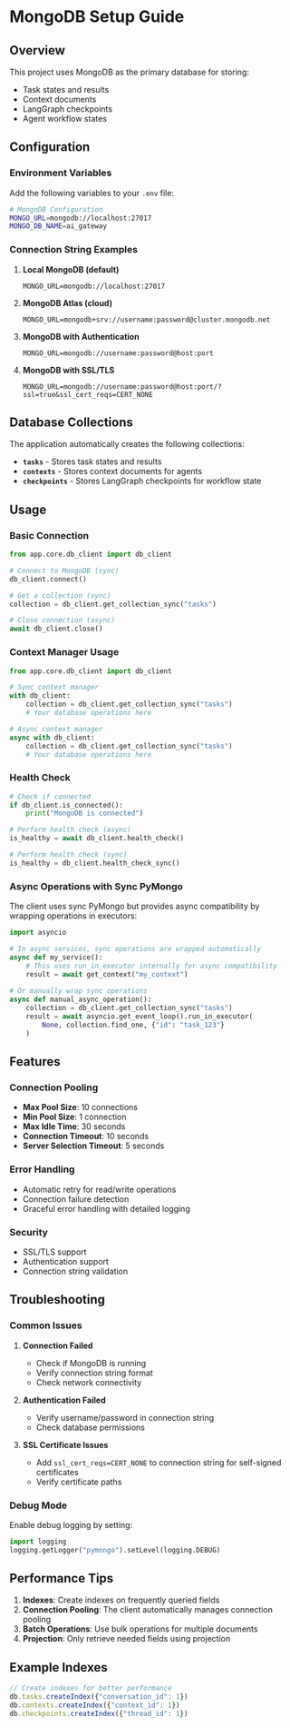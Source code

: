 # MongoDB Setup Guide

## Overview
This project uses MongoDB as the primary database for storing:
- Task states and results
- Context documents
- LangGraph checkpoints
- Agent workflow states

## Configuration

### Environment Variables
Add the following variables to your `.env` file:

```bash
# MongoDB Configuration
MONGO_URL=mongodb://localhost:27017
MONGO_DB_NAME=ai_gateway
```

### Connection String Examples

1. **Local MongoDB (default)**
   ```
   MONGO_URL=mongodb://localhost:27017
   ```

2. **MongoDB Atlas (cloud)**
   ```
   MONGO_URL=mongodb+srv://username:password@cluster.mongodb.net
   ```

3. **MongoDB with Authentication**
   ```
   MONGO_URL=mongodb://username:password@host:port
   ```

4. **MongoDB with SSL/TLS**
   ```
   MONGO_URL=mongodb://username:password@host:port/?ssl=true&ssl_cert_reqs=CERT_NONE
   ```

## Database Collections

The application automatically creates the following collections:

- **`tasks`** - Stores task states and results
- **`contexts`** - Stores context documents for agents
- **`checkpoints`** - Stores LangGraph checkpoints for workflow state

## Usage

### Basic Connection
```python
from app.core.db_client import db_client

# Connect to MongoDB (sync)
db_client.connect()

# Get a collection (sync)
collection = db_client.get_collection_sync("tasks")

# Close connection (async)
await db_client.close()
```

### Context Manager Usage
```python
from app.core.db_client import db_client

# Sync context manager
with db_client:
    collection = db_client.get_collection_sync("tasks")
    # Your database operations here

# Async context manager
async with db_client:
    collection = db_client.get_collection_sync("tasks")
    # Your database operations here
```

### Health Check
```python
# Check if connected
if db_client.is_connected():
    print("MongoDB is connected")

# Perform health check (async)
is_healthy = await db_client.health_check()

# Perform health check (sync)
is_healthy = db_client.health_check_sync()
```

### Async Operations with Sync PyMongo
The client uses sync PyMongo but provides async compatibility by wrapping operations in executors:

```python
import asyncio

# In async services, sync operations are wrapped automatically
async def my_service():
    # This uses run_in_executor internally for async compatibility
    result = await get_context("my_context")
    
# Or manually wrap sync operations
async def manual_async_operation():
    collection = db_client.get_collection_sync("tasks")
    result = await asyncio.get_event_loop().run_in_executor(
        None, collection.find_one, {"id": "task_123"}
    )
```

## Features

### Connection Pooling
- **Max Pool Size**: 10 connections
- **Min Pool Size**: 1 connection
- **Max Idle Time**: 30 seconds
- **Connection Timeout**: 10 seconds
- **Server Selection Timeout**: 5 seconds

### Error Handling
- Automatic retry for read/write operations
- Connection failure detection
- Graceful error handling with detailed logging

### Security
- SSL/TLS support
- Authentication support
- Connection string validation

## Troubleshooting

### Common Issues

1. **Connection Failed**
   - Check if MongoDB is running
   - Verify connection string format
   - Check network connectivity

2. **Authentication Failed**
   - Verify username/password in connection string
   - Check database permissions

3. **SSL Certificate Issues**
   - Add `ssl_cert_reqs=CERT_NONE` to connection string for self-signed certificates
   - Verify certificate paths

### Debug Mode
Enable debug logging by setting:
```python
import logging
logging.getLogger("pymongo").setLevel(logging.DEBUG)
```

## Performance Tips

1. **Indexes**: Create indexes on frequently queried fields
2. **Connection Pooling**: The client automatically manages connection pooling
3. **Batch Operations**: Use bulk operations for multiple documents
4. **Projection**: Only retrieve needed fields using projection

## Example Indexes
```javascript
// Create indexes for better performance
db.tasks.createIndex({"conversation_id": 1})
db.contexts.createIndex({"context_id": 1})
db.checkpoints.createIndex({"thread_id": 1})
```
